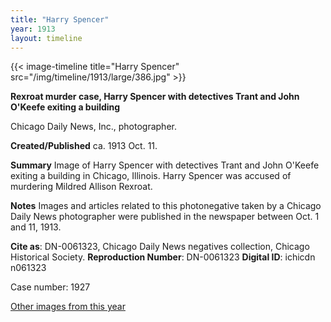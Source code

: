 ```yaml
---
title: "Harry Spencer"
year: 1913
layout: timeline
---
```


{{< image-timeline title="Harry Spencer" src="/img/timeline/1913/large/386.jpg" >}}


__**Rexroat murder case, Harry Spencer with detectives Trant and John O'Keefe exiting a building**__

Chicago Daily News, Inc., photographer.

**Created/Published**
ca. 1913 Oct. 11.

**Summary**
Image of Harry Spencer with detectives Trant and John O'Keefe exiting a building in Chicago, Illinois. Harry Spencer was accused of murdering Mildred Allison Rexroat.

**Notes**
Images and articles related to this photonegative taken by a Chicago Daily News photographer were published in the newspaper between Oct. 1 and 11, 1913.

__Cite as__: DN-0061323, Chicago Daily News negatives collection, Chicago Historical Society.
__Reproduction Number__: DN-0061323
__Digital ID__: ichicdn n061323

Case number: 1927 

[Other images from this year](/historical/timeline/1913)